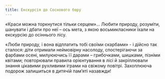 ```yaml
---
title: Екскурсія до Соснового бору
---
```


«Краси можна торкнутися тільки серцем»... Любити природу, розуміти, шанувати і дбати про неї – ось мета, з якою восьмикласники їхали на екскурсію до осіннього лісу.

«Люби природу, і вона відплатить тобі своїми скарбами» - і дійсно так сталося: діти отримали неймовірну насолоду, спостерігаючи за фарбами осені, милуюючись її дарами – грибочками, шишками, пізніми квітами; повторювали правила орієнтування в лісі й закріплювали знання цікавими рухливими іграми на свіжому повітрі. Захоплююча подорож залишиться в дитячій пам’яті назавжди!

<slideshow id="_/72157687524933311" />
